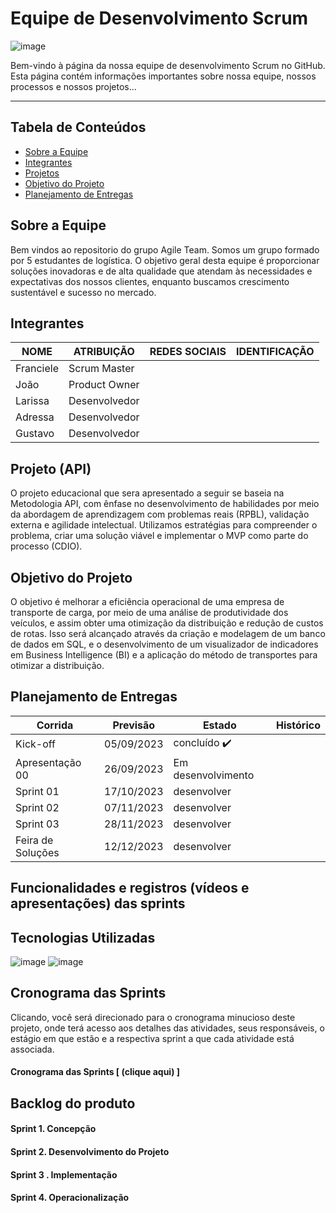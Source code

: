 # **Equipe de Desenvolvimento Scrum**

![image](https://github.com/agileteamlog/PILOG6/assets/142457045/5f9c4285-11ba-4542-a6fd-2d7ec467d5e2)


<p>Bem-vindo à página da nossa equipe de desenvolvimento Scrum no GitHub. Esta página contém informações importantes sobre nossa equipe, nossos processos e nossos projetos...</p>

---

## Tabela de Conteúdos

- [Sobre a Equipe](#sobre-a-equipe)
- [Integrantes](#integrantes)
- [Projetos](#projetos)
- [Objetivo do Projeto](#Objetivo-do-produto)
- [Planejamento de Entregas](Planejamento-de-Entregas)

  

## Sobre a Equipe

Bem vindos ao repositorio do grupo Agile Team. Somos um grupo formado por 5 estudantes de logística. O objetivo geral desta equipe é proporcionar soluções inovadoras e de alta qualidade que atendam às necessidades e expectativas dos nossos clientes, enquanto buscamos crescimento sustentável e sucesso no mercado.

## Integrantes
| NOME | ATRIBUIÇÃO | REDES SOCIAIS    | IDENTIFICAÇÃO |
| -----| ---------- | -------------    | ------------- |  
| Franciele | Scrum Master  | 
| João      | Product Owner | 
| Larissa   | Desenvolvedor |
| Adressa   | Desenvolvedor |
| Gustavo   | Desenvolvedor |

## Projeto (API) 
O projeto educacional que sera apresentado a seguir se baseia na Metodologia API, com ênfase no desenvolvimento de habilidades por meio da abordagem de aprendizagem com problemas reais (RPBL), validação externa e agilidade intelectual. Utilizamos estratégias para compreender o problema, criar uma solução viável e implementar o MVP como parte do processo (CDIO).

## Objetivo do Projeto
O objetivo é melhorar a eficiência operacional de uma empresa de transporte de carga, por meio de uma análise de produtividade dos veículos, e  assim obter uma otimização da distribuição e redução de custos de rotas. Isso será alcançado através da criação e modelagem de um banco de dados em SQL, e o desenvolvimento de um visualizador de indicadores em Business Intelligence (BI) e a aplicação do método de transportes para otimizar a distribuição.


## Planejamento de Entregas 
Corrida | Previsão | Estado| Histórico|
| ------ | -------- | ------ | -------- |
|  Kick-off | 05/09/2023 | concluído ✔️| 
| Apresentação 00 | 26/09/2023 | Em desenvolvimento|  
| Sprint 01| 17/10/2023 | desenvolver | 
| Sprint 02| 07/11/2023 | desenvolver |
| Sprint 03|28/11/2023 | desenvolver |
| Feira de Soluções | 12/12/2023 | desenvolver|  

## Funcionalidades e registros (vídeos e apresentações) das sprints

## Tecnologias Utilizadas
![image](https://github.com/agileteamlog/PILOG6/assets/144856669/d4b6667e-1627-4408-8673-239d60a2a442)
![image](https://github.com/agileteamlog/PILOG6/assets/144856669/cd519dc4-f1ac-491e-858e-307f98cfd24f)






## Cronograma das Sprints
Clicando, você será direcionado para o cronograma minucioso deste projeto, onde terá acesso aos detalhes das atividades, seus responsáveis, o estágio em que estão e a respectiva sprint a que cada atividade está associada.

#### Cronograma das Sprints [ (clique aqui) ]

## Backlog do produto

#### Sprint 1. Concepção
#### Sprint 2. Desenvolvimento do Projeto
#### Sprint 3 . Implementação
#### Sprint 4. Operacionalização



